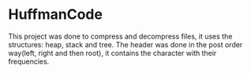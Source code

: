# HuffmanCode
This project was done to compress and decompress files, it uses the structures: heap, stack and tree. The header was done in the post order way(left, right and then root), it contains the character with their frequencies.
